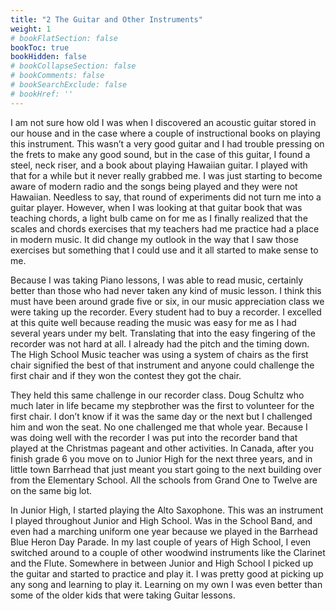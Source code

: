 ```yaml
---
title: "2 The Guitar and Other Instruments"
weight: 1
# bookFlatSection: false
bookToc: true
bookHidden: false
# bookCollapseSection: false
# bookComments: false
# bookSearchExclude: false
# bookHref: ''
---
```

I am not sure how old I was when I discovered an acoustic guitar stored in our house and in the case where a couple of instructional books on playing this instrument.  This wasn’t a very good guitar and I had trouble pressing on the frets to make any good sound, but in the case of this guitar, I found a steel, neck riser, and a book about playing Hawaiian guitar.  I played with that for a while but it never really grabbed me.  I was just starting to become aware of modern radio and the songs being played and they were not Hawaiian.  Needless to say, that round of experiments did not turn me into a guitar player.  However, when I was looking at that guitar book that was teaching chords, a light bulb came on for me as I finally realized that the scales and chords exercises that my teachers had me practice had a place in modern music.  It did change my outlook in the way that I saw those exercises but something that I could use and it all started to make sense to me.

Because I was taking Piano lessons, I was able to read music, certainly better than those who had never taken any kind of music lesson.  I think this must have been around grade five or six, in our music appreciation class we were taking up the recorder.  Every student had to buy a recorder.  I excelled at this quite well because reading the music was easy for me as I had several years under my belt.  Translating that into the easy fingering of the recorder was not hard at all.  I already had the pitch and the timing down.  The High School Music teacher was using a system of chairs as the first chair signified the best of that instrument and anyone could challenge the first chair and if they won the contest they got the chair.

They held this same challenge in our recorder class.  Doug Schultz who much later in life became my stepbrother was the first to volunteer for the first chair.  I don’t know if it was the same day or the next but I challenged him and won the seat.  No one challenged me that whole year.  Because I was doing well with the recorder I was put into the recorder band that played at the Christmas pageant and other activities.  In Canada, after you finish grade 6 you move on to Junior High for the next three years, and in little town Barrhead that just meant you start going to the next building over from the Elementary School.  All the schools from Grand One to Twelve are on the same big lot.

In Junior High, I started playing the Alto Saxophone.  This was an instrument I played throughout Junior and High School.  Was in the School Band, and even had a marching uniform one year because we played in the Barrhead Blue Heron Day Parade.  In my last couple of years of High School, I even switched around to a couple of other woodwind instruments like the Clarinet and the Flute.  Somewhere in between Junior and High School I picked up the guitar and started to practice and play it.  I was pretty good at picking up any song and learning to play it.  Learning on my own I was even better than some of the older kids that were taking Guitar lessons.